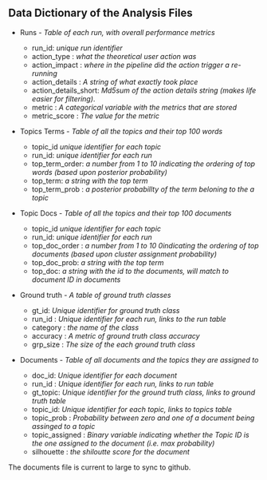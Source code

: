 ## Data Dictionary of the Analysis Files


* Runs - *Table of each run, with overall performance metrics*
    * run_id: *unique run identifier*
    * action_type : *what the theoretical user action was*
    * action_impact : *where in the pipeline did the action trigger a re-running*
    * action_details : *A string of what exactly took place*
    * action_details_short: *Md5sum of the action details string (makes life easier for filtering)*.
    * metric : *A categorical variable with the metrics that are stored*
    * metric_score : *The value for the metric*
    

* Topics Terms - *Table of all the topics and their top 100 words*
    * topic_id *unique identifier for each topic*
    * run_id: *unique identifier for each run*
    * top_term_order: *a number from 1 to 10 indicating the ordering of top words (based upon posterior probability)*
    * top_term: *a string with the top term*
    * top_term_prob : *a posterior probabillty of the term beloning to the a topic*
    

* Topic Docs - *Table of all the topics and their top 100 documents*
    * topic_id *unique identifier for each topic*
    * run_id: *unique identifier for each run*
    * top_doc_order : *a number from 1 to 10 0indicating the ordering of top documents (based upon cluster assignment probability)*
    * top_doc_prob: *a string with the top term*
    * top_doc: *a string with the id to the documents, will match to document ID in documents*

* Ground truth - *A table of ground truth classes*
    * gt_id: *Unique identifier for ground truth class*
    * run_id : *Unique identifier for each run, links to the run table*
    * category : *the name of the class*
    * accuracy : *A metric of ground truth class accuracy*
    * grp_size : *The size of the each ground truth class*
    

* Documents - *Table of all documents and the topics they are assigned to*
    * doc_id: *Unique identifier for each document*
    * run_id : *Unique identifier for each run, links to run table*
    * gt_topic: *Unique identifier for the ground truth class, links to ground truth table*
    * topic_id: *Unique identifier for each topic, links to topics table*
    * topic_prob : *Probability between zero and one of a document being assinged to a topic*
    * topic_assigned : *Binary variable indicating whether the Topic ID is the one assigned to the document (i.e. max probability)*
    * silhouette : *the shiloutte score for the document*

The documents file is current to large to sync to github.
    


    